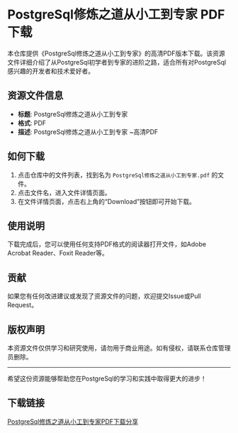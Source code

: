 # PostgreSql修炼之道从小工到专家 PDF 下载

本仓库提供《PostgreSql修炼之道从小工到专家》的高清PDF版本下载。该资源文件详细介绍了从PostgreSql初学者到专家的进阶之路，适合所有对PostgreSql感兴趣的开发者和技术爱好者。

## 资源文件信息

- **标题**: PostgreSql修炼之道从小工到专家
- **格式**: PDF
- **描述**: PostgreSql修炼之道从小工到专家 ~高清PDF

## 如何下载

1. 点击仓库中的文件列表，找到名为 `PostgreSql修炼之道从小工到专家.pdf` 的文件。
2. 点击文件名，进入文件详情页面。
3. 在文件详情页面，点击右上角的“Download”按钮即可开始下载。

## 使用说明

下载完成后，您可以使用任何支持PDF格式的阅读器打开文件，如Adobe Acrobat Reader、Foxit Reader等。

## 贡献

如果您有任何改进建议或发现了资源文件的问题，欢迎提交Issue或Pull Request。

## 版权声明

本资源文件仅供学习和研究使用，请勿用于商业用途。如有侵权，请联系仓库管理员删除。

---

希望这份资源能够帮助您在PostgreSql的学习和实践中取得更大的进步！

## 下载链接

[PostgreSql修炼之道从小工到专家PDF下载分享](https://pan.quark.cn/s/4ceac2daf73d)